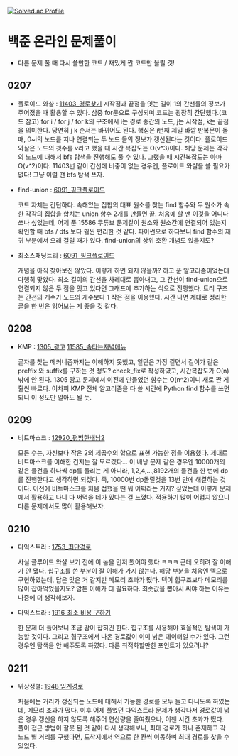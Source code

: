 [![Solved.ac Profile](https://camo.githubusercontent.com/a61cd4a3f0ec198a2b27d7f242c3387bd80d58e437ddaca71f4c2bef052c5e7e/68747470733a2f2f6d617a617373756d6e6964612e7774662f6170692f76322f67656e65726174655f62616467653f626f6a3d626f6d756c31313238)](https://solved.ac/bomul1128)





# 백준 온라인 문제풀이

- 다른 문제 풀 때 다시 쓸만한 코드 / 재밌게 짠 코드만 올릴 것!

  

## 0207
- 플로이드 와샬 : [11403_경로찾기](https://www.acmicpc.net/problem/11403)
  시작점과 끝점을 잇는 길이 1의 간선들의 정보가 주어졌을 때 활용할 수 있다. 삼중 for문으로 구성되며 코드는 굉장히 간단했다.(코드 참고) for i / for j / for k의 구조에서 i는 경로 중간의 노드, j는 시작점, k는 끝점을 의미한다. 당연히 j k 순서는 바뀌어도 된다. 핵심은 i번째 제일 바깥 반복문이 돌 때, 0~i의 노드를 지나 연결되는 두 노드 들의 정보가 갱신된다는 것이다.
  플로이드 와샬은 노드의 갯수를 v라고 했을 때 시간 복잡도는 O(v^3)이다. 해당 문제는 각각의 노드에 대해서 bfs 탐색을 진행해도 풀 수 있다. 그랬을 때 시간복잡도는 아마 O(v^2)이다. 11403번 같이 간선에 비중이 없는 경우엔, 플로이드 와샬을 쓸 필요가 없다! 그냥 이럴 땐 bfs 탐색 쓰자.

  

- find-union : [6091_핑크플로이드](https://www.acmicpc.net/problem/6091)

  코드 자체는 간단하다. 속해있는 집합의 대표 원소를 찾는 find 함수와 두 원소가 속한 각각의 집합을 합치는 union 함수 2개를 만들면 끝. 처음에 할 땐 이것을 어디다 쓰나 싶었는데, 어제 푼 15586 무튜브 문제같이 원소와 원소간에 연결되어 있는지 확인할 때 bfs / dfs 보다 훨씬 편리한 것 같다.
  파이썬으로 하다보니 find 함수의 재귀 부분에서 오래 걸릴 때가 있다. find-union의 상위 호환 개념도 있을지도?

  

- 최소스패닝트리 : [6091_핑크플로이드](https://www.acmicpc.net/problem/6091)

  개념을 아직 찾아보진 않았다. 이렇게 하면 되지 않을까? 하고 푼 알고리즘이었는데 다행히 맞았다. 최소 길이의 간선을 차례대로 뽑아내고, 그 간선이 find-union으로 연결되지 않은 두 점을 잇고 있다면 그래프에 추가하는 식으로 진행했다. 트리 구조는 간선의 개수가 노드의 개수보다 1 작은 점을 이용했다. 시간 나면 제대로 정리한 글을 한 번은 읽어보는 게 좋을 것 같다. 

## 0208
- KMP : [1305_광고](https://www.acmicpc.net/problem/1305) [11585_속타는저녁메뉴](https://www.acmicpc.net/problem/11585)

  글자를 찾는 메커니즘까지는 이해하지 못했고, 일단은 가장 길면서 길이가 같은 preffix 와 suffix를 구하는 것 정도? check_fix로 작성하였고, 시간복잡도가 O(n) 밖에 안 된다. 1305 광고 문제에서 이전에 만들었던 함수는 O(n^2)이니 새로 짠 게 훨씬 빠르다. 어차피 KMP 전체 알고리즘을 다 쓸 시간에 Python find 함수를 쓰면 되니 이 정도만 알아도 될 듯.



## 0209

- 비트마스크 : [12920_평범한배낭2](https://www.acmicpc.net/problem/12920)

  모든 수는, 자신보다 작은 2의 제곱수의 합으로 표현 가능한 점을 이용했다. 제대로 비트마스크를 이해한 건지는 잘 모르겠다... 이 배낭 문제 같은 경우엔 10000개의 같은 물건을 하나씩 dp를 돌리는 게 아니라, 1,2,4,...,8192개의 물건을 한 번에 dp를 진행한다고 생각하면 되겠다. 즉, 10000번 dp돌릴것을 13번 만에 해결하는 것이다. 이전에 비트마스크를 처음 접했을 땐 뭐 어쩌라는 거지? 싶었는데 이렇게 문제에서 활용하고 나니 다 써먹을 데가 있다는 걸 느꼈다. 적용하기 많이 어렵지 않으니 다른 문제에서도 많이 활용해보자.



## 0210

- 다익스트라 : [1753_최단경로](https://www.acmicpc.net/problem/1753)

  사실 플루이드 와샬 보기 전에 이 놈을 먼저 봤어야 했다 ㅋㅋㅋ 근데 오히려 잘 이해가 안 됐다. 힙구조를 쓴 부분이 잘 이해가 가지 않는다. 해당 부분을 처음엔 덱으로 구현하였는데, 답은 맞은 거 같지만 메모리 초과가 떴다. 덱이 힙구조보다 메모리를 많이 잡아먹었을지도? 암튼 이해가 더 필요하다. 최솟값을 뽑아서 써야 하는 이유는 나중에 더 생각해보자.
  
- 다익스트라 : [1916_최소 비용 구하기](https://www.acmicpc.net/problem/1916)

  한 문제 더 풀어보니 조금 감이 잡히긴 한다. 힙구조를 사용해야 효율적인 탐색이 가능할 것이다. 그리고 힙구조에서 나온 경로값이 이미 낡은 데이터일 수가 있다. 그런 경우엔 탐색을 안 해주도록 하였다. 다른 최적화할만한 포인트가 있으려나?



## 0211

- 위상정렬: [1948 임계경로](https://www.acmicpc.net/problem/1948)

  처음에는 거리가 갱신되는 노드에 대해서 가능한 경로를 모두 들고 다니도록 하였는데, 메모리 초과가 떴다. 이후 어제 풀었던 다익스트라 문제가 생각나서 경로값이 낡은 경우 갱신을 하지 않도록 해주어 연산량을 줄여줬으나, 이젠 시간 초과가 떴다. 풀이 접근 방법이 잘못 된 것 같아 다시 생각해보니, 최대 경로가 하나 존재하고 각 노드 별 거리를 구했다면, 도착지에서 역으로 한 칸씩 이동하며 최대 경로를 찾을 수 있었다. 